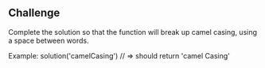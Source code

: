 ## Challenge

Complete the solution so that the function will break up camel casing, using a space between words.

Example: solution('camelCasing') // => should return 'camel Casing'